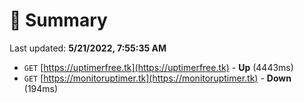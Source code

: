 # 📖 Summary
Last updated: **5/21/2022, 7:55:35 AM**

- `GET` [https://uptimerfree.tk](https://uptimerfree.tk) - **Up** (4443ms)
- `GET` [https://monitoruptimer.tk](https://monitoruptimer.tk) - **Down** (194ms)
